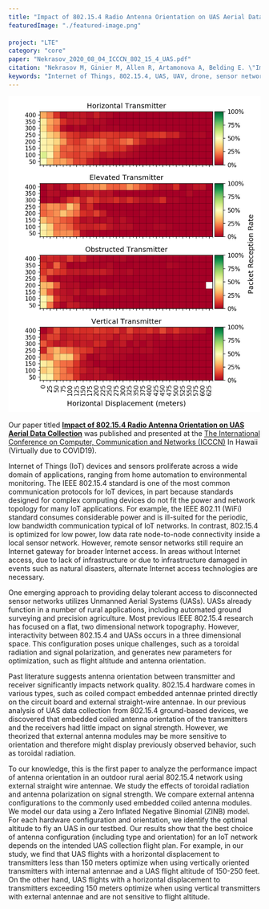 ```yaml
---
title: "Impact of 802.15.4 Radio Antenna Orientation on UAS Aerial Data Collection"
featuredImage: "./featured-image.png" 

project: "LTE"
category: "core"
paper: "Nekrasov_2020_08_04_ICCCN_802_15_4_UAS.pdf"
citation: "Nekrasov M, Ginier M, Allen R, Artamonova A, Belding E. \"Impact of 802.15.4 Radio Antenna Orientation on UAS Aerial Data Collection\"  In Proceedings of 29th International Conference on Computer, Communication and Networks (ICCCN). 2020."
keywords: "Internet of Things, 802.15.4, UAS, UAV, drone, sensor network, wireless networks, aerial networks, experimental measurements."
---
```


<div class="img-right"><img src="./featured-image.png" alt="Heatmap."></div>

Our paper  titled  **[Impact of 802.15.4 Radio Antenna Orientation on UAS Aerial Data Collection](/papers/Nekrasov_2020_08_04_ICCCN_802_15_4_UAS.pdf)** was published and presented at the [The International Conference on Computer, Communication and Networks (ICCCN)](http://www.icccn.org/) In Hawaii (Virtually due to COVID19).  

Internet of Things (IoT) devices and sensors proliferate across a wide domain of applications, ranging from home automation to environmental monitoring. The IEEE 802.15.4 standard is one of the most common communication protocols for IoT devices, in part because standards designed for complex computing devices do not fit the power and network topology for many IoT applications. For example, the IEEE 802.11 (WiFi) standard consumes considerable power and is ill-suited for the periodic, low bandwidth communication  typical of IoT networks. In contrast, 802.15.4 is optimized for low power, low data rate node-to-node connectivity inside a local sensor network. However, remote sensor networks still require an Internet gateway for broader Internet access. In areas without Internet access, due to lack of infrastructure or due to infrastructure damaged in events such as natural disasters, alternate Internet access technologies are necessary.

One emerging approach to providing delay tolerant access to disconnected sensor networks utilizes Unmanned Aerial Systems (UASs). UASs already function in a number of rural applications, including automated ground surveying and precision agriculture. Most previous IEEE 802.15.4 research has focused on a flat, two dimensional network topography. However, interactivity between 802.15.4 and UASs occurs in a three dimensional space. This configuration poses unique challenges, such as a toroidal radiation and signal polarization, and generates new parameters for optimization, such as flight altitude and antenna orientation. 

Past literature suggests antenna orientation between transmitter and receiver significantly impacts network quality. 802.15.4 hardware comes in various types, such as coiled compact embedded antennae printed directly on the circuit board and external straight-wire antennae. In our previous analysis of UAS data collection from 802.15.4 ground-based devices, we discovered that embedded coiled antenna orientation of the transmitters and the receivers had little impact on signal strength. However, we theorized that external antenna modules may be more sensitive to orientation and therefore might display previously observed behavior, such as toroidal radiation. 


To our knowledge, this is the first paper to analyze the performance impact of antenna orientation in an outdoor rural aerial 802.15.4 network using external straight wire antennae. We study the effects of toroidal radiation and antenna polarization on signal strength. We compare external antenna configurations to the commonly used embedded coiled antenna modules.  We model our data using a Zero Inflated Negative Binomial (ZINB) model. For each hardware configuration and orientation, we identify the optimal altitude to fly an UAS in our testbed.  Our results show that the best choice of antenna configuration (including type and orientation) for an IoT network depends on the intended UAS collection flight plan. For example, in our study, we find that UAS flights with a horizontal displacement to transmitters less than 150 meters optimize when using vertically oriented transmitters with internal antennae and a UAS flight altitude of 150-250 feet. On the other hand, UAS flights with a horizontal displacement to transmitters exceeding 150 meters optimize when using vertical transmitters with external antennae and are not sensitive to flight altitude.
